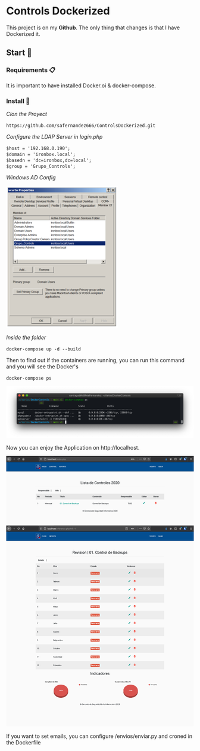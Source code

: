 # Controls Dockerized

This project is on my **Github**. The only thing that changes is that I have Dockerized it.

## Start 🚀 

### Requirements 📋

It is important to have installed Docker.oi & docker-compose.

### Install 🔧

_Clon the Proyect_

```
https://github.com/safernandez666/ControlsDockerized.git
```
_Configure the LDAP Server in login.php_

```
$host = '192.168.0.190';
$domain = 'ironbox.local';
$basedn = 'dc=ironbox,dc=local';
$group = 'Grupo_Controls';
```
_Windows AD Config_

<img src="/webserver/controls/screenshots/ldap.png" width="300" >

_Inside the folder_

```
docker-compose up -d --build

```
Then to find out if the containers are running, you can run this command and you will see the Docker's

```
docker-compose ps

```
<img src="webserver/controls/screenshots/docker-compose.png" width="600" >

Now you can enjoy the Application on http://localhost.

<img src="webserver/controls/screenshots/ListaControles.png" width="600" >

<img src="webserver/controls/screenshots/Revision.png" width="600" >

If you want to set emails, you can configure /envios/enviar.py and croned in the Dockerfile
